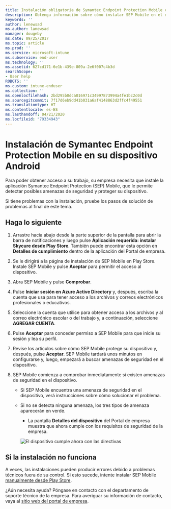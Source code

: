 ```yaml
---
title: Instalación obligatoria de Symantec Endpoint Protection Mobile en el dispositivo Android | Microsoft Docs
description: Obtenga información sobre cómo instalar SEP Mobile en el dispositivo Android.
keywords: ''
author: lenewsad
ms.author: lanewsad
manager: dougeby
ms.date: 09/25/2017
ms.topic: article
ms.prod: ''
ms.service: microsoft-intune
ms.subservice: end-user
ms.technology: ''
ms.assetid: 627cd171-6e1b-439e-809a-2e6f007c4b3d
searchScope:
- User help
ROBOTS: ''
ms.custom: intune-enduser
ms.collection: ''
ms.openlocfilehash: 2bd295b0dca016971c34997873994a4fe1bc2c0d
ms.sourcegitcommit: 7f17d6eb9dd41b031a6af4148863d2ffc4f49551
ms.translationtype: HT
ms.contentlocale: es-ES
ms.lasthandoff: 04/21/2020
ms.locfileid: "79334943"
---
```

# <a name="install-symantec-endpoint-protection-mobile-on-your-android-device"></a>Instalación de Symantec Endpoint Protection Mobile en su dispositivo Android

Para poder obtener acceso a su trabajo, su empresa necesita que instale la aplicación Symantec Endpoint Protection (SEP) Mobile, que le permite detectar posibles amenazas de seguridad y proteger su dispositivo.

Si tiene problemas con la instalación, pruebe los pasos de solución de problemas al final de este tema.

## <a name="what-you-need-to-do"></a>Haga lo siguiente

1. Arrastre hacia abajo desde la parte superior de la pantalla para abrir la barra de notificaciones y luego pulse **Aplicación requerida: instalar Skycure desde Play Store**. También puede encontrar esta opción en __Detalles de cumplimiento__ dentro de la aplicación del Portal de empresa.

2. Se le dirigirá a la página de instalación de SEP Mobile en Play Store. Instale SEP Mobile y pulse **Aceptar** para permitir el acceso al dispositivo.

3. Abra SEP Mobile y pulse **Comprobar**.

4. Pulse **Iniciar sesión en Azure Active Directory** y, después, escriba la cuenta que usa para tener acceso a los archivos y correos electrónicos profesionales o educativos.

5. Seleccione la cuenta que utilice para obtener acceso a los archivos y al correo electrónico escolar o del trabajo y, a continuación, seleccione **AGREGAR CUENTA**.

6. Pulse **Aceptar** para conceder permiso a SEP Mobile para que inicie su sesión y lea su perfil.

7. Revise los artículos sobre cómo SEP Mobile protege su dispositivo y, después, pulse **Aceptar**. SEP Mobile tardará unos minutos en configurarse y, luego, empezará a buscar amenazas de seguridad en el dispositivo.

8. SEP Mobile comienza a comprobar inmediatamente si existen amenazas de seguridad en el dispositivo.

   * Si SEP Mobile encuentra una amenaza de seguridad en el dispositivo, verá instrucciones sobre cómo solucionar el problema.

   * Si no se detecta ninguna amenaza, los tres tipos de amenaza aparecerán en verde.

     * La pantalla **Detalles del dispositivo** del Portal de empresa muestra que ahora cumple con los requisitos de seguridad de la empresa.

     ![El dispositivo cumple ahora con las directivas](./media/mtd-device-now-compliant-android.png)

## <a name="if-the-installation-doesnt-work"></a>Si la instalación no funciona

A veces, las instalaciones pueden producir errores debido a problemas técnicos fuera de su control. Si esto sucede, intente instalar SEP Mobile [manualmente desde Play Store](https://play.google.com/store/apps/details?id=com.skycure.skycure).

¿Aún necesita ayuda? Póngase en contacto con el departamento de soporte técnico de la empresa. Para averiguar su información de contacto, vaya al [sitio web del portal de empresa](https://go.microsoft.com/fwlink/?linkid=2010980).
